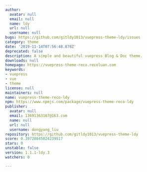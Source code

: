 ```yaml
---
author:
  avatar: null
  email: null
  name: ldy
  url: null
  username: null
bugs: https://github.com/gitldy1013/vuepress-theme-ldy/issues
category: theme
date: '2019-11-14T07:56:48.878Z'
deprecated: false
description: A simple and beautiful vuepress Blog & Doc theme.
downloads: null
homepage: https://vuepress-theme-reco.recoluan.com
keywords:
- vuepress
- vue
- theme
license: null
maintainers: null
name: vuepress-theme-reco-ldy
npm: https://www.npmjs.com/package/vuepress-theme-reco-ldy
publisher:
  avatar: null
  email: 13691363167@163.com
  name: null
  url: null
  username: dongyang_liu
repository: https://github.com/gitldy1013/vuepress-theme-ldy
score: 0.39728045024239517
stars: 0
unstable: false
version: 1.1.1-ldy.3
watchers: 0

---
```


